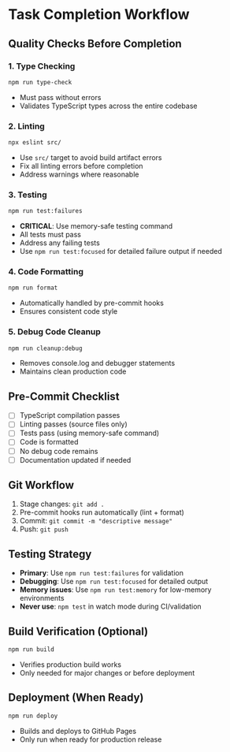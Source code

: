 # Task Completion Workflow

## Quality Checks Before Completion

### 1. Type Checking

```bash
npm run type-check
```

- Must pass without errors
- Validates TypeScript types across the entire codebase

### 2. Linting

```bash
npx eslint src/
```

- Use `src/` target to avoid build artifact errors
- Fix all linting errors before completion
- Address warnings where reasonable

### 3. Testing

```bash
npm run test:failures
```

- **CRITICAL**: Use memory-safe testing command
- All tests must pass
- Address any failing tests
- Use `npm run test:focused` for detailed failure output if needed

### 4. Code Formatting

```bash
npm run format
```

- Automatically handled by pre-commit hooks
- Ensures consistent code style

### 5. Debug Code Cleanup

```bash
npm run cleanup:debug
```

- Removes console.log and debugger statements
- Maintains clean production code

## Pre-Commit Checklist

- [ ] TypeScript compilation passes
- [ ] Linting passes (source files only)
- [ ] Tests pass (using memory-safe command)
- [ ] Code is formatted
- [ ] No debug code remains
- [ ] Documentation updated if needed

## Git Workflow

1. Stage changes: `git add .`
2. Pre-commit hooks run automatically (lint + format)
3. Commit: `git commit -m "descriptive message"`
4. Push: `git push`

## Testing Strategy

- **Primary**: Use `npm run test:failures` for validation
- **Debugging**: Use `npm run test:focused` for detailed output
- **Memory issues**: Use `npm run test:memory` for low-memory environments
- **Never use**: `npm test` in watch mode during CI/validation

## Build Verification (Optional)

```bash
npm run build
```

- Verifies production build works
- Only needed for major changes or before deployment

## Deployment (When Ready)

```bash
npm run deploy
```

- Builds and deploys to GitHub Pages
- Only run when ready for production release
